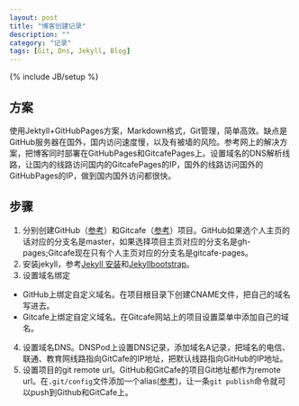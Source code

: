 ```yaml
---
layout: post
title: "博客创建记录"
description: ""
category: "记录"
tags: [Git, Dns, Jekyll, Blog]
---
```

{% include JB/setup %}

## 方案

使用Jektyll+GitHubPages方案，Markdown格式，Git管理，简单高效。缺点是GitHub服务器在国外，国内访问速度慢，以及有被墙的风险。参考网上的解决方案，把博客同时部署在GitHubPages和GitcafePages上。设置域名的DNS解析线路，让国内的线路访问国内的GitcafePages的IP，国外的线路访问国外的GitHubPages的IP，做到国内国外访问都很快。

## 步骤

1. 分别创建GitHub（[参考](https://pages.github.com/)）和Gitcafe（[参考](https://gitcafe.com/GitCafe/Help/wiki/Pages-%E7%9B%B8%E5%85%B3%E5%B8%AE%E5%8A%A9#wiki)）项目。GitHub如果选个人主页的话对应的分支名是master，如果选择项目主页对应的分支名是gh-pages;Gitcafe现在只有个人主页对应的分支名是gitcafe-pages。
2. 安装jekyll，参考[Jekyll 安装](http://jekyllrb.com/docs/installation/)和[Jekyllbootstrap](http://jekyllbootstrap.com/usage/jekyll-quick-start.html)。
3. 设置域名绑定
  - GitHub上绑定自定义域名。在项目根目录下创建CNAME文件，把自己的域名写进去。
  - Gitcafe上绑定自定义域名。在Gitcafe网站上的项目设置菜单中添加自己的域名。
4. 设置域名DNS。DNSPod上设置DNS记录，添加域名A记录，把域名的电信、联通、教育网线路指向GitCafe的IP地址，把默认线路指向GitHub的IP地址。
5. 设置项目的git remote url。GitHub和GitCafe的项目Git地址都作为remote url。在`.git/config`文件添加一个alias([参考](http://liberize.me/tech/host-your-blog-on-both-github-and-gitcafe.html))，让一条`git publish`命令就可以push到Github和GitCafe上。